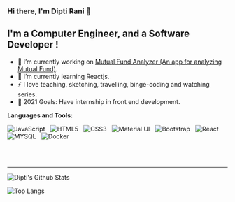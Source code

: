 ### Hi there, I'm Dipti Rani 👋

## I'm a Computer Engineer, and a Software Developer !

- 🔭 I’m currently working on [Mutual Fund Analyzer (An app for analyzing Mutual Fund)](https://github.com/diptirani16/Mutual-Fund-Analyzer).
- 🌱 I’m currently learning Reactjs.
- :zap: I love teaching, sketching, travelling, binge-coding and watching series.
- 🥅 2021 Goals: Have internship in front end development.


**Languages and Tools:** 

![JavaScript](https://img.shields.io/badge/-JavaScript-black?logo=javascript&style=social)&nbsp;&nbsp;
![HTML5](https://img.shields.io/badge/-HTML5-black?logo=html5&style=social)&nbsp;&nbsp;
![CSS3](https://img.shields.io/badge/-CSS3-black?logo=css3&style=social)&nbsp;&nbsp;
![Material UI](https://img.shields.io/badge/-Material_UI-black?logo=material-ui&style=social)&nbsp;&nbsp;
![Bootstrap](https://img.shields.io/badge/-Bootstrap-black?logo=bootstrap&style=social)&nbsp;&nbsp;
![React](https://img.shields.io/badge/-React-black?logo=react&style=social)&nbsp;&nbsp;
![MYSQL](https://img.shields.io/badge/-React-black?logo=mysql&style=social)&nbsp;&nbsp;
![Docker](https://img.shields.io/badge/-Docker-black?logo=Docker&style=social)&nbsp;&nbsp;

<br />
<br />

---


![Dipti's Github Stats](https://github-readme-stats.vercel.app/api?username=diptirani16&count_private=true&show_icons=true&include_all_commits=true)
<br />
 
![Top Langs](https://github-language-stats.vercel.app/api/top-langs?username=diptirani16&layout=compact)
